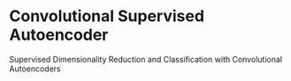 # Convolutional Supervised Autoencoder
Supervised Dimensionality Reduction and Classification with Convolutional Autoencoders
